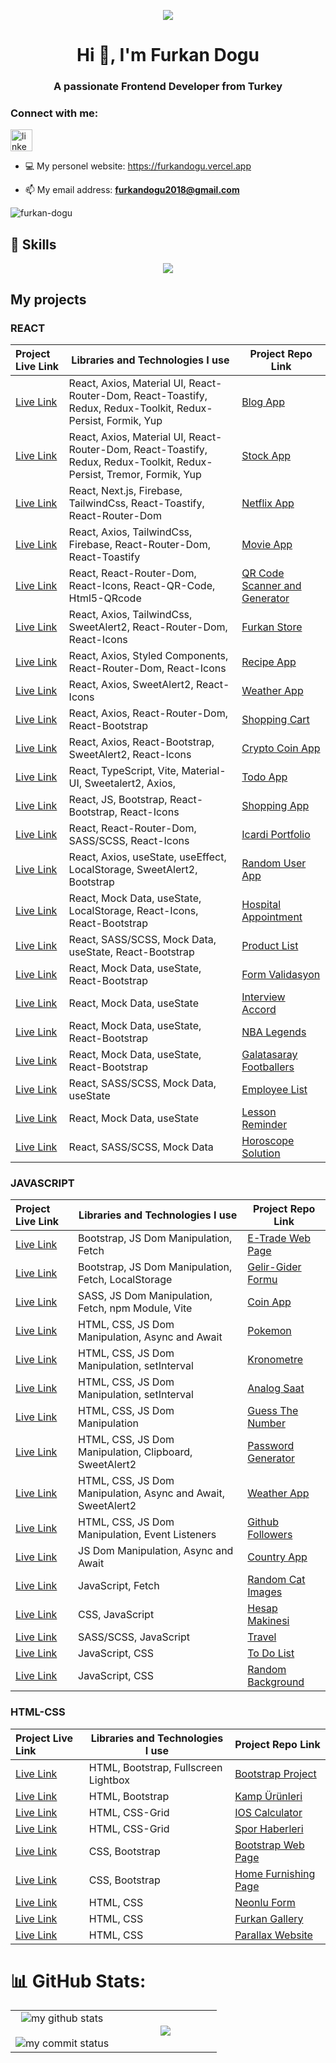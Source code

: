 <p align="center"><img src="https://i.imgur.com/A6bWGFl.gif"/>

<h1 align="center">Hi 👋, I'm Furkan Dogu</h1>
<h3 align="center">A passionate Frontend Developer from Turkey</h3>

<h3 align="left">Connect with me:</h3> 
<div align="left">
   <a href=https://www.linkedin.com/in/furkan-dogu/ target="_blank"> <img src="https://img.shields.io/static/v1?message=LinkedIn&logo=linkedin&label=&color=0077B5&logoColor=white&labelColor=&style=for-the-badge" height="35" alt="linkedin logo"  /></a>
</div> 

- 💻 My personel website: <a href="https://furkandogu.vercel.app/" target="_blank">https://furkandogu.vercel.app</a>

- 📫 My email address: **furkandogu2018@gmail.com**

<p align="left"> <img src="https://komarev.com/ghpvc/?username=furkan-dogu&label=Profile%20views&color=0e75b6&style=flat" alt="furkan-dogu" /> </p>

## 🚀 Skills

<p align="center">
  <a href="https://skillicons.dev">
    <img src="https://skillicons.dev/icons?i=bootstrap,css,cypress,firebase,git,github,html,js,materialui,mongodb,nextjs,nodejs,postman,py,react,redux,sass,styledcomponents,tailwind,ts,vercel,vite,vscode,yarn" />
  </a>
</p>

## My projects

### REACT
  Project Live Link       |Libraries and Technologies I use     | Project Repo Link   
:-------------------------|-------------------------|-------------------------
|[Live Link](https://blog-app-fd.vercel.app/)|React, Axios, Material UI, React-Router-Dom, React-Toastify, Redux, Redux-Toolkit, Redux-Persist, Formik, Yup|[Blog App](https://github.com/furkan-dogu/blog-app)
|[Live Link](https://stock-app-theta-ten.vercel.app/)|React, Axios, Material UI, React-Router-Dom, React-Toastify, Redux, Redux-Toolkit, Redux-Persist, Tremor, Formik, Yup|[Stock App](https://github.com/furkan-dogu/stock-app)
|[Live Link](https://netflix-app-with-nextjs.vercel.app/)|React, Next.js, Firebase, TailwindCss, React-Toastify, React-Router-Dom|[Netflix App](https://github.com/furkan-dogu/netflix-app-with-nextjs)
|[Live Link](https://movie-app-khaki-three.vercel.app/)|React, Axios, TailwindCss, Firebase, React-Router-Dom, React-Toastify|[Movie App](https://github.com/furkan-dogu/movie-app)
|[Live Link](https://qr-code-generator-and-scanner-woad.vercel.app/)|React, React-Router-Dom, React-Icons, React-QR-Code, Html5-QRcode|[QR Code Scanner and Generator](https://github.com/furkan-dogu/QR-code-generator-and-scanner)
|[Live Link](https://furkan-store.vercel.app/)|React, Axios, TailwindCss, SweetAlert2, React-Router-Dom, React-Icons|[Furkan Store](https://github.com/furkan-dogu/furkan-store)
|[Live Link](https://recipe-app-dun.vercel.app/)|React, Axios, Styled Components, React-Router-Dom, React-Icons|[Recipe App](https://github.com/furkan-dogu/recipe-app)
|[Live Link](https://react-weather-app-omega-pink.vercel.app/)|React, Axios, SweetAlert2, React-Icons|[Weather App](https://github.com/furkan-dogu/react-weather-app)
|[Live Link](https://shopping-cart-furkan-dogu.vercel.app/)|React, Axios, React-Router-Dom, React-Bootstrap|[Shopping Cart](https://github.com/furkan-dogu/shopping-cart)
|[Live Link](https://crypto-coin-app-three.vercel.app/)|React, Axios, React-Bootstrap, SweetAlert2, React-Icons|[Crypto Coin App](https://github.com/furkan-dogu/crypto-coin-app)
|[Live Link](https://todo-with-ts-eight.vercel.app/)|React, TypeScript, Vite, Material-UI, Sweetalert2, Axios,|[Todo App](https://github.com/furkan-dogu/todo-with-ts)
|[Live Link](https://e-trade-app.vercel.app/)|React, JS, Bootstrap, React-Bootstrap, React-Icons|[Shopping App](https://github.com/furkan-dogu/shopping-app)
|[Live Link](https://icardi-portfolio.vercel.app/)|React, React-Router-Dom, SASS/SCSS, React-Icons|[Icardi Portfolio](https://github.com/furkan-dogu/icardi-portfolio)
|[Live Link](https://random-user-app-virid.vercel.app/)|React, Axios, useState, useEffect, LocalStorage, SweetAlert2, Bootstrap|[Random User App](https://github.com/furkan-dogu/random-user-app)
|[Live Link](https://appointment-psi.vercel.app/)|React, Mock Data, useState, LocalStorage, React-Icons, React-Bootstrap|[Hospital Appointment](https://github.com/furkan-dogu/appointment)
|[Live Link](https://product-list-v2-eta.vercel.app/)|React, SASS/SCSS, Mock Data, useState, React-Bootstrap|[Product List](https://github.com/furkan-dogu/product-list-V2)
|[Live Link](https://form-validasyon.vercel.app/)|React, Mock Data, useState, React-Bootstrap|[Form Validasyon](https://github.com/furkan-dogu/form-validasyon)
|[Live Link](https://interview-accord-eight.vercel.app/)|React, Mock Data, useState|[Interview Accord](https://github.com/furkan-dogu/interview-accord)
|[Live Link](https://nba-legends-beta.vercel.app/)|React, Mock Data, useState, React-Bootstrap|[NBA Legends](https://github.com/furkan-dogu/nba-legends)
|[Live Link](https://galatasaray-footballers.vercel.app/)|React, Mock Data, useState, React-Bootstrap|[Galatasaray Footballers](https://github.com/furkan-dogu/galatasaray-footballers)
|[Live Link](https://employee-list-delta.vercel.app/)|React, SASS/SCSS, Mock Data, useState|[Employee List](https://github.com/furkan-dogu/employee-list)
|[Live Link](https://les-rem-v2.vercel.app/)|React, Mock Data, useState|[Lesson Reminder](https://github.com/furkan-dogu/lesson-reminder-V2)
|[Live Link](https://horoscope-solution.vercel.app/)|React, SASS/SCSS, Mock Data|[Horoscope Solution](https://github.com/furkan-dogu/horoscope-solution)

### JAVASCRIPT
  Project Live Link       |Libraries and Technologies I use     | Project Repo Link   
:-------------------------|-------------------------|-------------------------
|[Live Link](https://e-trade-web-page.vercel.app/)|Bootstrap, JS Dom Manipulation, Fetch|[E-Trade Web Page](https://github.com/furkan-dogu/E-Trade-Web-Page)
|[Live Link](https://gelir-gider-formu.vercel.app/)|Bootstrap, JS Dom Manipulation, Fetch, LocalStorage|[Gelir-Gider Formu](https://github.com/furkan-dogu/Gelir-Gider-Formu)
|[Live Link](https://coin-app-pied.vercel.app/)|SASS, JS Dom Manipulation, Fetch, npm Module, Vite|[Coin App](https://github.com/furkan-dogu/Coin-App)
|[Live Link](https://pokemon-black-six.vercel.app/)|HTML, CSS, JS Dom Manipulation, Async and Await|[Pokemon](https://github.com/furkan-dogu/Pokemon)
|[Live Link](https://stop-watch-taupe-ten.vercel.app/)|HTML, CSS, JS Dom Manipulation, setInterval|[Kronometre](https://github.com/furkan-dogu/StopWatch)
|[Live Link](https://analog-saat-alpha.vercel.app/)|HTML, CSS, JS Dom Manipulation, setInterval|[Analog Saat](https://github.com/furkan-dogu/Analog-Saat)
|[Live Link](https://guess-the-number-azure.vercel.app/)|HTML, CSS, JS Dom Manipulation|[Guess The Number](https://github.com/furkan-dogu/Guess-The-Number)
|[Live Link](https://password-generator-smoky-gamma.vercel.app/)|HTML, CSS, JS Dom Manipulation, Clipboard, SweetAlert2|[Password Generator](https://github.com/furkan-dogu/Password-Generator)
|[Live Link](https://weather-app-furkan.vercel.app/)|HTML, CSS, JS Dom Manipulation, Async and Await, SweetAlert2|[Weather App](https://github.com/furkan-dogu/Weather-App)
|[Live Link](https://github-followers-delta.vercel.app/)|HTML, CSS, JS Dom Manipulation, Event Listeners|[Github Followers](https://github.com/furkan-dogu/Github-Followers)
|[Live Link](https://country-app-jade.vercel.app/)|JS Dom Manipulation, Async and Await|[Country App](https://github.com/furkan-dogu/Country-App)
|[Live Link](https://random-cat-images-lemon.vercel.app/)|JavaScript, Fetch|[Random Cat Images](https://github.com/furkan-dogu/Random-Cat-Images)
|[Live Link](https://hesap-makinesi-three.vercel.app/)|CSS, JavaScript|[Hesap Makinesi](https://github.com/furkan-dogu/Hesap-Makinesi)
|[Live Link](https://scss-project-one.vercel.app/)|SASS/SCSS, JavaScript|[Travel](https://github.com/furkan-dogu/Scss-Project)
|[Live Link](https://to-do-list-nine-jet.vercel.app/)|JavaScript, CSS|[To Do List](https://github.com/furkan-dogu/To-Do-List)
|[Live Link](https://js-random-bg.vercel.app/)|JavaScript, CSS|[Random Background](https://github.com/furkan-dogu/js-random-bg)

### HTML-CSS
  Project Live Link       |Libraries and Technologies I use     | Project Repo Link   
:-------------------------|-------------------------|-------------------------
|[Live Link](https://bootstrap-project-beta.vercel.app/)|HTML, Bootstrap, Fullscreen Lightbox|[Bootstrap Project](https://github.com/furkan-dogu/Bootstrap-Project)
|[Live Link](https://bootstrap-kamp-urunleri.vercel.app/)|HTML, Bootstrap|[Kamp Ürünleri](https://github.com/furkan-dogu/Bootstrap-Kamp-Urunleri)
|[Live Link](https://ios-calculator-psi.vercel.app/)|HTML, CSS-Grid|[IOS Calculator](https://github.com/furkan-dogu/ios-calculator)
|[Live Link](https://grid-spor-haberleri.vercel.app/)|HTML, CSS-Grid|[Spor Haberleri](https://github.com/furkan-dogu/Grid---Spor-Haberleri)
|[Live Link](https://bootstrap-web-page-alpha.vercel.app/)|CSS, Bootstrap|[Bootstrap Web Page](https://github.com/furkan-dogu/Bootstrap-Web-Page)
|[Live Link](https://home-furnishing-page.vercel.app/)|CSS, Bootstrap|[Home Furnishing Page](https://github.com/furkan-dogu/Home-Furnishing-Page)
|[Live Link](https://neonlu-form.vercel.app/)|HTML, CSS|[Neonlu Form](https://github.com/furkan-dogu/Neonlu-Form)
|[Live Link](https://assignment3-rust.vercel.app/)|HTML, CSS|[Furkan Gallery](https://github.com/furkan-dogu/Furkan-Gallery)
|[Live Link](https://002-parallax-website.vercel.app/)|HTML, CSS|[Parallax Website](https://github.com/furkan-dogu/parallax-website)

# 📊 GitHub Stats:

   <table align="center">
      <tr border="none">
         <td width="50%" align="center">
            <img src="https://github-readme-stats.vercel.app/api?username=furkan-dogu&theme=chartreuse-dark&show_icons=true" alt="my github stats"/>
            <br></br>
            <img src="https://github-readme-streak-stats.herokuapp.com/?user=furkan-dogu&theme=chartreuse-dark&show_icons=true" alt="my commit status" />
         </td>
         <td width="50%" align="center">
           <img align="center"  src="https://github-readme-stats.anuraghazra1.vercel.app/api/top-langs/?username=furkan-dogu&theme=chartreuse-dark&hide_border=false&no-bg=true&no-frame=true&langs_count=10"/>
         </td>
      </tr>
   </table>

